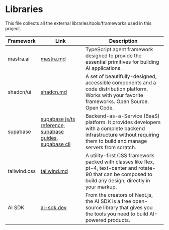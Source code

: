 # Libraries

This file collects all the external libraries/tools/frameworks used in this project.

| Framework    | Link                                                                                                               | Description                                                                                                                                                          |
| ------------ | ------------------------------------------------------------------------------------------------------------------ | -------------------------------------------------------------------------------------------------------------------------------------------------------------------- |
| mastra.ai    | [mastra.md](mastra.md)                                                                                             | TypeScript agent framework designed to provide the essential primitives for building AI applications.                                                                |
| shadcn/ui    | [shadcn.md](shadcn.md)                                                                                             | A set of beautifully-designed, accessible components and a code distribution platform. Works with your favorite frameworks. Open Source. Open Code.                  |
| supabase     | [supabase js/ts reference](supabase_js.md), [supabase guides](supabase_guides.md), [supabase cli](supabase_cli.md) | Backend-as-a-Service (BaaS) platform. It provides developers with a complete backend infrastructure without requiring them to build and manage servers from scratch. |
| tailwind.css | [tailwind.md](tailwind.md)                                                                                         | A utility-first CSS framework packed with classes like flex, pt-4, text-center and rotate-90 that can be composed to build any design, directly in your markup.      |
| AI SDK       | [ai-sdk.dev](https://v5.ai-sdk.dev/docs/introduction)                                                              | From the creators of Next.js, the AI SDK is a free open-source library that gives you the tools you need to build AI-powered products.                               |
